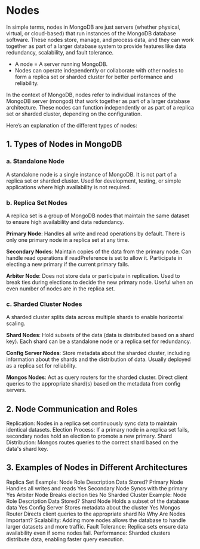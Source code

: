 # Nodes
In simple terms, nodes in MongoDB are just servers (whether physical, virtual, or cloud-based) that run instances of the MongoDB database software. These nodes store, manage, and process data, and they can work together as part of a larger database system to provide features like data redundancy, scalability, and fault tolerance.
- A node = A server running MongoDB.
- Nodes can operate independently or collaborate with other nodes to form a replica set or sharded cluster for better performance and reliability.

In the context of MongoDB, nodes refer to individual instances of the MongoDB server (mongod) that work together as part of a larger database architecture. These nodes can function independently or as part of a replica set or sharded cluster, depending on the configuration.

Here’s an explanation of the different types of nodes:

## 1. Types of Nodes in MongoDB
### a. Standalone Node
A standalone node is a single instance of MongoDB.
It is not part of a replica set or sharded cluster.
Used for development, testing, or simple applications where high availability is not required.
### b. Replica Set Nodes
A replica set is a group of MongoDB nodes that maintain the same dataset to ensure high availability and data redundancy.

**Primary Node**:
Handles all write and read operations by default.
There is only one primary node in a replica set at any time.

**Secondary Nodes**:
Maintain copies of the data from the primary node.
Can handle read operations if readPreference is set to allow it.
Participate in electing a new primary if the current primary fails.

**Arbiter Node**:
Does not store data or participate in replication.
Used to break ties during elections to decide the new primary node.
Useful when an even number of nodes are in the replica set.

### c. Sharded Cluster Nodes
A sharded cluster splits data across multiple shards to enable horizontal scaling.

**Shard Nodes**:
Hold subsets of the data (data is distributed based on a shard key).
Each shard can be a standalone node or a replica set for redundancy.

**Config Server Nodes**:
Store metadata about the sharded cluster, including information about the shards and the distribution of data.
Usually deployed as a replica set for reliability.

**Mongos Nodes**:
Act as query routers for the sharded cluster.
Direct client queries to the appropriate shard(s) based on the metadata from config servers.

## 2. Node Communication and Roles
Replication: Nodes in a replica set continuously sync data to maintain identical datasets.
Election Process: If a primary node in a replica set fails, secondary nodes hold an election to promote a new primary.
Shard Distribution: Mongos routes queries to the correct shard based on the data's shard key.

## 3. Examples of Nodes in Different Architectures
Replica Set Example:
Node Role	Description	Data Stored?
Primary Node	Handles all writes and reads	Yes
Secondary Node	Syncs with the primary	Yes
Arbiter Node	Breaks election ties	No
Sharded Cluster Example:
Node Role	Description	Data Stored?
Shard Node	Holds a subset of the database data	Yes
Config Server	Stores metadata about the cluster	Yes
Mongos Router	Directs client queries to the appropriate shard	No
Why Are Nodes Important?
Scalability: Adding more nodes allows the database to handle larger datasets and more traffic.
Fault Tolerance: Replica sets ensure data availability even if some nodes fail.
Performance: Sharded clusters distribute data, enabling faster query execution.
